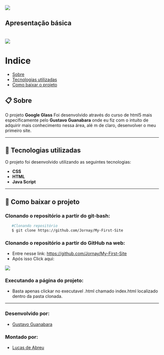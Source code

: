 <h1>
    <img src="https://ik.imagekit.io/bbne7zel55/fundo-glass_9r_Jj6RIq.png">
</h1>



## **Apresentação básica**
<h1>
    <img src="imgs/esse.gif">
</h1>

# Indice
- [Sobre](#-sobre)
- [Tecnologias utilizadas](#-tecnologias-utilizadas)
- [Como baixar o projeto](#-como-baixar-o-projeto)



## 📋 **Sobre**

  O projeto **Google Glass** Foi desenvolvido através do curso de html5 mais específicamente pelo **Gustavo Guanabara** onde eu fiz com o intuito de adquirir mais conhecimento nessa área, alé m de claro, desenvolver o meu primeiro site.

---

## 🔬 Tecnologias utilizadas 

O projeto foi desenvolvido utilizando as seguintes tecnologias:

- **CSS**
- **HTML**
- **Java Script**
---
## 💾 Como baixar o projeto

### Clonando o repositório a partir do git-bash:
 ```bash
    #Clonando repositório
    $ git clone https://github.com/Jornay/My-First-Site
 ```

### Clonando o repositório a partir do GitHub na web:

- Entre nesse link: https://github.com/Jornay/My-First-Site
- Após isso Click aqui: 
<img src="imgs/git-clone.jpg">

### Executando a página do projeto:
- Basta apenas clickar no executavel .html chamado index.html localizado dentro da pasta clonada.

---
### Desenvolvido por:
- [Gustavo Guanabara](https://twitter.com/guanabara)
### Montado por:
- [Lucas de Abreu](https://github.com/Jornay) 


